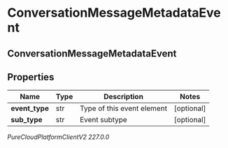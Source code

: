 # ConversationMessageMetadataEvent

## ConversationMessageMetadataEvent

## Properties

|Name | Type | Description | Notes|
|------------ | ------------- | ------------- | -------------|
| **event_type** | str | Type of this event element | [optional] |
| **sub_type** | str | Event subtype | [optional] |



_PureCloudPlatformClientV2 227.0.0_
